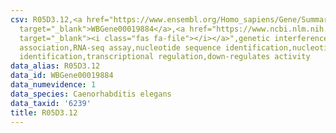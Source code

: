 ```yaml
---
csv: R05D3.12,<a href="https://www.ensembl.org/Homo_sapiens/Gene/Summary?db=core;g=WBGene00019884"
  target="_blank">WBGene00019884</a>,<a href="https://www.ncbi.nlm.nih.gov/pubmed/27496166"
  target="_blank"><i class="fas fa-file"></i></a>",genetic interference,functional
  association,RNA-seq assay,nucleotide sequence identification,nucleotide sequence
  identification,transcriptional regulation,down-regulates activity
data_alias: R05D3.12
data_id: WBGene00019884
data_numevidence: 1
data_species: Caenorhabditis elegans
data_taxid: '6239'
title: R05D3.12
---
```

